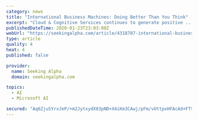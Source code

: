 ```yaml
---
category: news
title: "International Business Machines: Doing Better Than You Think"
excerpt: "Cloud & Cognitive Services continues to generate positive ... Granted, the cloud growth rate does not match that of Amazon (AMZN), Microsoft (MSFT), or Google (GOOG). But still, in Q4 2019 ..."
publishedDateTime: 2020-01-23T23:03:00Z
webUrl: "https://seekingalpha.com/article/4318707-international-business-machines-better-you-think"
type: article
quality: 4
heat: 4
published: false

provider:
  name: Seeking Alpha
  domain: seekingalpha.com

topics:
  - AI
  - Microsoft AI

secured: "Aq6ZjuSYrxJeP/+m2JytxydX83pND+X4iKm3CAwj/pFm/vUttpxHFAcAd+FTSWNfCIDjBRKSbUkAUiW4aRrh1yUFFtkdr9SfM05KgXVxAAQalcN5Ci7ss1rOfAOOuEPBNDKJhM0pGLSlTRywjC0mDtDA4B5DggWtGEy5H2nM7RYA/iMnfI+yozCgdWGQzmG+eet+ZoEWFNCiDeAYXjMOJBwYlYNbM05YpS2QZ0gTcyK8km2G1clm1RWZBYVYBJeKsRpcdeylF7uMnvQSgpJZ7/BfpHdyUqN6nuTl3HNVFNYSL0x9oWpSaKoWCVDsFgB2;dvAO4+Fd69rinUdKSNrXxA=="
---
```



